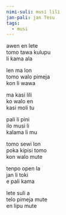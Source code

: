```yaml
---
nimi-suli: musi lili
jan-pali: jan Tesu
tags:
  - musi
---
```


awen en lete  
tomo tawa kulupu  
li kama ala

len ma lon  
tomo walo pimeja  
kon li wawa

ma kasi lili  
ko walo en  
kasi moli tu

pali li pini  
ilo musi li  
kalama li mu

tomo sewi lon  
poka kipisi tomo  
kon walo mute

tenpo open la  
jan li toki  
e pali kama

lete suli a  
telo pimeja mute  
en lipu mute
